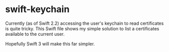 # swift-keychain

Currently (as of Swift 2.2) accessing the user's keychain to read certificates is quite tricky. This Swift file shows my simple solution to list a certificates available to the current user.

Hopefully Swift 3 will make this far simpler.
